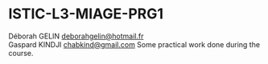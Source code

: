 # ISTIC-L3-MIAGE-PRG1

Déborah GELIN <deborahgelin@hotmail.fr>  
Gaspard KINDJI <chabkind@gmail.com>
Some practical work done during the course.
